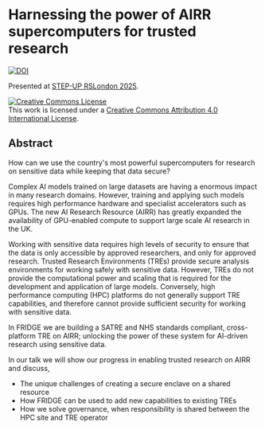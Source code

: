 # Harnessing the power of AIRR supercomputers for trusted research

[![DOI](https://zenodo.org/badge/DOI/10.5281/zenodo.15835610.svg)](https://doi.org/10.5281/zenodo.15835610)

Presented at [STEP-UP RSLondon 2025](https://step-up.ac.uk/events/step-up-2025/).

<a rel="license" href="http://creativecommons.org/licenses/by/4.0/"><img alt="Creative Commons License" style="border-width:0" src="https://i.creativecommons.org/l/by/4.0/88x31.png" /></a><br />This work is licensed under a <a rel="license" href="http://creativecommons.org/licenses/by/4.0/">Creative Commons Attribution 4.0 International License</a>.

## Abstract

How can we use the country's most powerful supercomputers for research on sensitive data while keeping that data secure?

Complex AI models trained on large datasets are having a enormous impact in many research domains.
However, training and applying such models requires high performance hardware and specialist accelerators such as GPUs.
The new AI Research Resource (AIRR) has greatly expanded the availability of GPU-enabled compute to support large scale AI research in the UK.

Working with sensitive data requires high levels of security to ensure that the data is only accessible by approved researchers, and only for approved research.
Trusted Research Environments (TREs) provide secure analysis environments for working safely with sensitive data.
However, TREs do not provide the computational power and scaling that is required for the development and application of large models.
Conversely, high performance computing (HPC) platforms do not generally support TRE capabilities, and therefore cannot provide sufficient security for working with sensitive data.

In FRIDGE we are building a SATRE and NHS standards compliant, cross-platform TRE on AIRR; unlocking the power of these system for AI-driven research using sensitive data.

In our talk we will show our progress in enabling trusted research on AIRR and discuss,

- The unique challenges of creating a secure enclave on a shared resource
- How FRIDGE can be used to add new capabilities to existing TREs
- How we solve governance, when responsibility is shared between the HPC site and TRE operator
